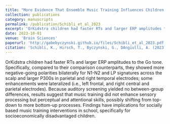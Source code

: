 ```yaml
---
title: "More Evidence That Ensemble Music Training Influences Children’s Neurobehavioral Correlates of Auditory Executive Attention"
collection: publications
category: manuscripts
permalink: /publication/Schibli_et_al_2023
excerpt: 'OrKidstra children had faster RTs and larger ERP amplitudes to the Go tone. Specifically, compared to their comparison counterparts, they showed more negative-going polarities bilaterally for N1-N2 and LP signatures across the scalp and larger P300s in parietal and right temporal electrodes; some enhancements were lateralized (i.e., left frontal, and right central and parietal electrodes).'
date: 2023-10-01
venue: 'Brain Sciences'
paperurl: 'http://gabebyczynski.github.io/files/Schibli_et_al_2023.pdf'
citation: 'Schibli, K., Hirsch, T., Byczynski, G., DAngiulli, A. (2023). &quot;More Evidence That Ensemble Music Training Influences Children’s Neurobehavioral Correlates of Auditory Executive Attention.&quot; <i>Brain Sciences</i>. 13(5).'
---
```


OrKidstra children had faster RTs and larger ERP amplitudes to the Go tone. Specifically, compared to their comparison counterparts, they showed more negative-going polarities bilaterally for N1-N2 and LP signatures across the scalp and larger P300s in parietal and right temporal electrodes; some enhancements were lateralized (i.e., left frontal, and right central and parietal electrodes). Because auditory screening yielded no between-group differences, results suggest that music training did not enhance sensory processing but perceptual and attentional skills, possibly shifting from top-down to more bottom-up processes. Findings have implications for socially based music training interventions in school, specifically for socioeconomically disadvantaged children.

